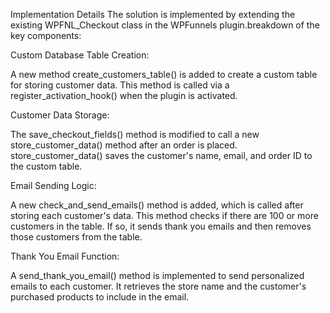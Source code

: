 Implementation Details
The solution is implemented by extending the existing WPFNL_Checkout class in the WPFunnels plugin.breakdown of the key components:

Custom Database Table Creation:

A new method create_customers_table() is added to create a custom table for storing customer data.
This method is called via a register_activation_hook() when the plugin is activated.


Customer Data Storage:

The save_checkout_fields() method is modified to call a new store_customer_data() method after an order is placed.
store_customer_data() saves the customer's name, email, and order ID to the custom table.


Email Sending Logic:

A new check_and_send_emails() method is added, which is called after storing each customer's data.
This method checks if there are 100 or more customers in the table. If so, it sends thank you emails and then removes those customers from the table.


Thank You Email Function:

A send_thank_you_email() method is implemented to send personalized emails to each customer.
It retrieves the store name and the customer's purchased products to include in the email.

